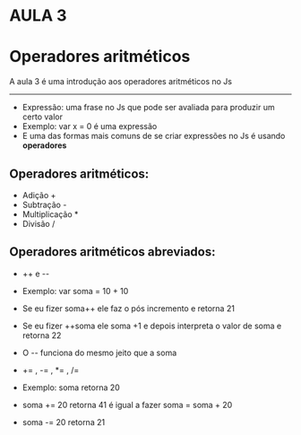 # AULA 3
# Operadores aritméticos

A aula 3 é uma introdução aos operadores aritméticos no Js

----

- Expressão: uma frase no Js que pode ser avaliada para produzir um certo valor 
- Exemplo: var x = 0 é uma expressão
- E uma das formas mais comuns de se criar expressões no Js é usando **operadores**

## Operadores aritméticos:
- Adição + 
- Subtração -
- Multiplicação *
- Divisão /

## Operadores aritméticos abreviados:
- ++ e --
- Exemplo: var soma = 10 + 10
- Se eu fizer soma++ ele faz o pós incremento e retorna 21
- Se eu fizer ++soma ele soma +1 e depois interpreta o valor de soma e retorna 22
- O -- funciona do mesmo jeito que a soma   


- += , -= , *= , /= 
- Exemplo: soma retorna 20 
- soma += 20 retorna 41 é igual a fazer soma = soma + 20
- soma -= 20 retorna 21

